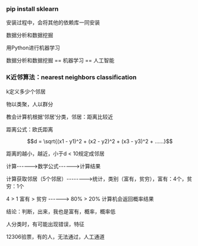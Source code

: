 ### pip install sklearn

安装过程中，会将其他的依赖库一同安装

数据分析和数据挖掘

用Python进行机器学习

数据分析和数据挖掘 == 机器学习 == 人工智能

### K近邻算法：nearest neighbors classification

k定义多少个邻居

物以类聚，人以群分

教会计算机根据‘邻居’分类，邻居：距离比较近

距离公式：欧氏距离

$$d = \sqrt{(x1 - y1)^2 + (x2 - y2)^2 + (x3 - y3)^2 + ……}$$

距离的越小，越近，小于d < 10规定成邻居

计算------>数学公式------>计算结果

计算获取邻居（5个邻居）-------->统计，类别（富有，贫穷），富有：4个，贫穷：1个

4 > 1 富有 > 贫穷 ------> 80% > 20% 计算机会返回概率结果

结论：判断，出来，我也是富有，概率，概率低

人分类时，有可能出现错误，特征

12306验票，有的人，无法通过，人工通道